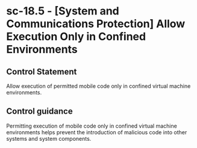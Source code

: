 # sc-18.5 - \[System and Communications Protection\] Allow Execution Only in Confined Environments

## Control Statement

Allow execution of permitted mobile code only in confined virtual machine environments.

## Control guidance

Permitting execution of mobile code only in confined virtual machine environments helps prevent the introduction of malicious code into other systems and system components.
